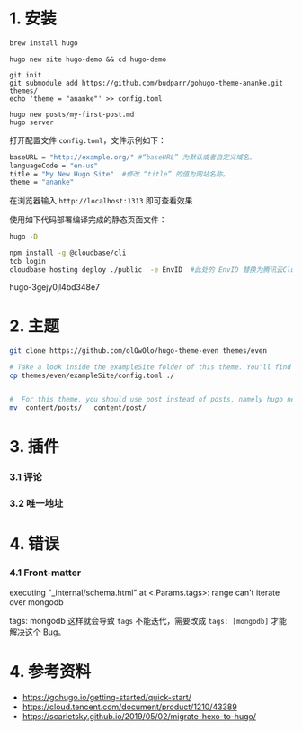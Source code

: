 # 1. 安装

```bash
brew install hugo
```



```
hugo new site hugo-demo && cd hugo-demo
```



```plaintext
git init
git submodule add https://github.com/budparr/gohugo-theme-ananke.git themes/
echo 'theme = "ananke"' >> config.toml
```



```
hugo new posts/my-first-post.md
hugo server
```



打开配置文件 `config.toml`，文件示例如下：

```bash
baseURL = "http://example.org/" #“baseURL” 为默认或者自定义域名。
languageCode = "en-us"
title = "My New Hugo Site"  #修改 “title” 的值为网站名称。
theme = "ananke"
```





在浏览器输入 `http://localhost:1313` 即可查看效果

使用如下代码部署编译完成的静态页面文件：

```bash
hugo -D
```



```bash
npm install -g @cloudbase/cli
tcb login
cloudbase hosting deploy ./public  -e EnvID  #此处的 EnvID 替换为腾讯云CloudBase环境 ID
```



hugo-3gejy0jl4bd348e7





# 2. 主题

```bash
git clone https://github.com/olOwOlo/hugo-theme-even themes/even

# Take a look inside the exampleSite folder of this theme. You'll find a file called config.toml. To use it, copy the config.toml in the root folder of your Hugo site. Feel free to change it.
cp themes/even/exampleSite/config.toml ./


#  For this theme, you should use post instead of posts, namely hugo new post/some-content.md
mv  content/posts/   content/post/
```



# 3. 插件

### 3.1 评论



### 3.2 唯一地址



# 4. 错误

### 4.1  Front-matter 

executing "_internal/schema.html" at <.Params.tags>: range can't iterate over mongodb

tags: mongodb  这样就会导致 `tags` 不能迭代，需要改成 `tags: [mongodb]` 才能解决这个 Bug。





# 4. 参考资料

+ https://gohugo.io/getting-started/quick-start/
+ https://cloud.tencent.com/document/product/1210/43389
+ https://scarletsky.github.io/2019/05/02/migrate-hexo-to-hugo/

